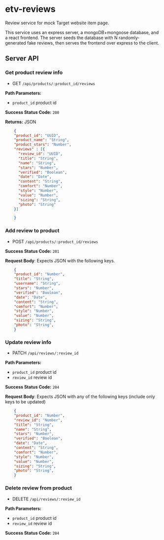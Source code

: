 # etv-reviews
Review service for mock Target website item page.

This service uses an express server, a mongoDB+mongoose database, and a react frontend. The server seeds the database with N randomly-generated fake reviews, then serves the frontend over express to the client.

## Server API

### Get product review info
  * GET `/api/products/:product_id/reviews`

**Path Parameters:**
  * `product_id` product id

**Success Status Code:** `200`

**Returns:** JSON

```json
    {
    "product_id": "UUID",
    "product_name": "String",
    "product_stars": "Number",
    "reviews" : [{
      "review_id": "UUID",
      "title": "String",
      "name": "String",
      "stars": "Number",
      "verified": "Boolean",
      "date": "Date",
      "content": "String",
      "comfort": "Number",
      "style": "Number",
      "value": "Number",
      "sizing": "String",
      "photo": "String"
    }]

    }
```

### Add review to product
  * POST `/api/products/:product_id/reviews`

**Success Status Code:** `201`

**Request Body**: Expects JSON with the following keys.

```json
    {
    "product_id": "Number",
    "title": "String",
    "username": "String",
    "stars": "Number",
    "verified": "Boolean",
    "date": "Date",
    "content": "String",
    "comfort": "Number",
    "style": "Number",
    "value": "Number",
    "sizing": "String",
    "photo": "String",
    }
```


### Update review info
  * PATCH `/api/reviews/:review_id`

**Path Parameters:**
  * `product_id` product id
  * `review_id` review id

**Success Status Code:** `204`

**Request Body**: Expects JSON with any of the following keys (include only keys to be updated)

```json
    {
    "product_id": "Number",
    "review_id": "Number",
    "title": "String",
    "name": "String",
    "stars": "Number",
    "verified": "Boolean",
    "date": "Date",
    "content": "String",
    "comfort": "Number",
    "style": "Number",
    "value": "Number",
    "sizing": "String",
    "photo": "String",
    }
```

### Delete review from product
  * DELETE `/api/reviews/:review_id`

**Path Parameters:**
  * `product_id` product id
  * `review_id` review id

**Success Status Code:** `204`